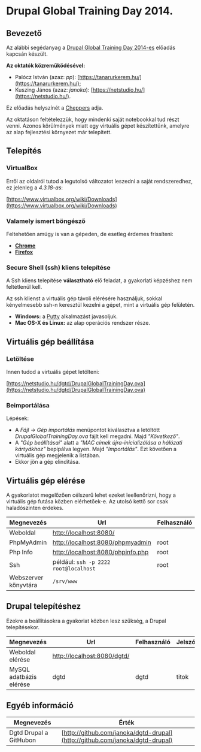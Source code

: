 # Drupal Global Training Day 2014.

## Bevezető

Az alábbi segédanyag a [Drupal Global Training Day 2014-es](https://www.facebook.com/events/1523377531234105/) előadás kapcsán készült.

**Az oktatók közreműködésével:**

- Palócz István (azaz: *pp*): [https://tanarurkerem.hu/](https://tanarurkerem.hu/);
- Kuszing János (azaz: *janoka*): [https://netstudio.hu/](https://netstudio.hu/).

Ez előadás helyszínét a [Cheppers](http://cheppers.com/) adja.

Az oktatáson feltételezzük, hogy mindenki saját notebookkal tud részt venni. Azonos körülmények miatt egy virtuális gépet készítettünk, amelyre az alap fejlesztési környezet már telepített.

## Telepítés

### VirtualBox

Erről az oldalról tutod a legutolsó változatot leszedni a saját rendszeredhez, ez jelenleg a *4.3.18-as*:

[https://www.virtualbox.org/wiki/Downloads](https://www.virtualbox.org/wiki/Downloads)

### Valamely ismert böngésző

Feltehetően amúgy is van a gépeden, de esetleg érdemes frissíteni:

- **[Chrome](http://www.google.com/chrome/)**
- **[Firefox](https://www.mozilla.org/hu/firefox/new/)**

### Secure Shell (ssh) kliens telepítése

A Ssh kliens telepítése **választható** elő feladat, a gyakorlati képzéshez nem feltétlenül kell.

Az ssh klienst a virtuális gép távoli elérésére használjuk, sokkal kényelmesebb ssh-n keresztül kezelni a gépet, mint a virtuális gép felületén.

- **Windows:** a [Putty](http://tartarus.org/~simon/putty-snapshots/x86/putty-installer.exe) alkalmazást javasoljuk.
- **Mac OS-X és Linux:** az alap operációs rendszer része.

## Virtuális gép beállítása

### Letöltése

Innen tudod a virtuális gépet letölteni:

[https://netstudio.hu/dgtd/DrupalGlobalTrainingDay.ova](https://netstudio.hu/dgtd/DrupalGlobalTrainingDay.ova)

### Beimportálása

Lépések:

- A *Fájl -> Gép importálás* menüpontot kiválasztva a letöltött *DrupalGlobalTrainingDay.ova* fájlt kell megadni. Majd *"Következő"*.
- A *"Gép beállításai"* alatt a *"MAC címek újra-inicializálása a hálózati kártyákhoz"* bepipálva legyen. Majd *"Importálás"*. Ezt követően a virtuális gép megjelenik a listában.
- Ekkor jön a gép elindítása.

## Virtuális gép elérése

A gyakorlatot megelőzően célszerű lehet ezeket leellenőrizni, hogy a virtuális gép futása közben elérhetőek-e. Az utolsó kettő sor csak haladószinten érdekes.

| Megnevezés            | Url                                                                    | Felhasználó | Jelszó |
| --------------------- | ---------------------------------------------------------------------- | ----------- | ------ |
| Weboldal              | [http://localhost:8080/](http://localhost:8080/)                       |             |        |
| PhpMyAdmin            | [http://localhost:8080/phpmyadmin](http://localhost:8080/phpmyadmin)   | root        | titok  |
| Php Info              | [http://localhost:8080/phpinfo.php](http://localhost:8080/phpinfo.php) | root        | titok  |
| Ssh                   | például: `ssh -p 2222 root@localhost`                                  | root        | titok  |
| Webszerver könyvtára  | `/srv/www`                                                             |             |        |

## Drupal telepítéshez

Ezekre a beállításokra a gyakorlat közben lesz szükség, a Drupal telepítésekor.

| Megnevezés              | Url                                                                  | Felhasználó | Jelszó |
| ----------------------- | -------------------------------------------------------------------- | ----------- | ------ |
| Weboldal elérése        | [http://localhost:8080/dgtd/](http://localhost:8080/dgtd/)           |             |        |
| MySQL adatbázis elérése | dgtd                                                                 | dgtd        | titok  |

## Egyéb információ

| Megnevezés              | Érték                                                                        |
| ----------------------- | ---------------------------------------------------------------------------- |
| Dgtd Drupal a GitHubon  | [http://github.com/janoka/dgtd-drupal](http://github.com/janoka/dgtd-drupal) |
